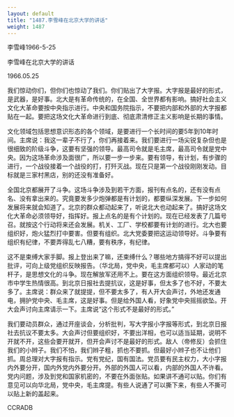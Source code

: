 ```yaml
---
layout: default
title: "1487.李雪峰在北京大学的讲话"
weight: 1487
---
```


李雪峰1966-5-25

李雪峰在北京大学的讲话

1966.05.25

我们惊动你们，但你们也惊动了我们。你们贴出了大字报。大字报是最好的形式，是武器，是好事。北大是有革命传统的，在全国、全世界都有影响。搞好社会主义文化大革命要按中央指示进行。中央和国务院指示，不要把内部和外部的大字报都贴在一起。要把这场文化大革命进行到底、彻底肃清修正主义影响是长期的事情。

文化领域包括思想意识形态的各个领域，是要进行一个长时间的要5年到10年时间。主席说：我这一辈子不行了，你们再接着来。我们要进行一场尖锐复杂但也是很细致的阶级斗争，这要有坚强的领导。最高司令就是毛主席，最高司令就是党中央。因为这场革命涉及面很广，所以要一步一步来。要有领导，有计划，有步骤的进行，一个战役接着一个战役的打，打歼灭战。现在只是第一个战役刚刚发动。目标就是三家村黑店，别的还没有准备好。

全国北京都展开了斗争。这场斗争涉及到若干方面，报刊有点名的，还有没有点名、没有拿出来的。究竟要发多少炮弹都是有计划的，都要纵深发展。下一步如何发展将来就会知道了。北京的群众都动起来了，听说北大也动起来了。搞好这场文化大革命必须领导好，指挥好。报上点名的是有个计划的。现在已经发表了几篇号召。就按这个行动将来还会发展。机关、工厂、学校都要有计划的进行。北大也要组织好，炮火猛烈打中要害。但要有组织。北大党委要把这运动领导好。斗争要有组织有纪律，不要弄得乱七八糟，要有秩序，有纪律。

这不是束缚大家手脚。报上登出来了嘛，还束缚什么？哪些地方搞得不好可以提出批评，可向上级党组织反映报告。（华北局，党中央，毛主席都可以）人家动的笔杆子，是思想文化的斗争。现在解放军还用不上。要在这方面组织领导。最近北京市中学生热情很高。到北京日报社去提抗议，这是好事，但太多了也不好，不要太多了。主席说：群众来了就提提，但不要太多了，有人开大会声讨，外地还发通电，拥护党中央、毛主席，这是好事。但是给外国人看，好象党中央摇摇欲坠。开大会声讨向主席请示一下。主席说“这个形式不是最好的形式。”

我们要动员群众，通过开座谈会，分析批判，写大字报小字报等形式，到北京日报社去抗议不要太多。大会声讨但要组织好，不要出洋相，也可以适当延期，说明不开就不开，这些会要开就开，但开会声讨不是最好的形式。敌人（帝修反）会抓住我们的小辫子。我们不怕，我们辫子粗，抓也不要抓。但最好小辫子也不让他们抓。周总理对大字报有指示。党有党纪，国有国法。党员要有民主权力，大小字报内外要分开，国内外党内外要分开。外部的外国人可以看，内部的外国人不许看。党内问题，涉及到党和国家机密的，不要在外面张贴。如果讲不通可以贴。你们有意见可以向华北局，党中央，毛主席提。有些人说通了可以撕下来，有些人不撕可以贴上新的盖起来。

CCRADB

